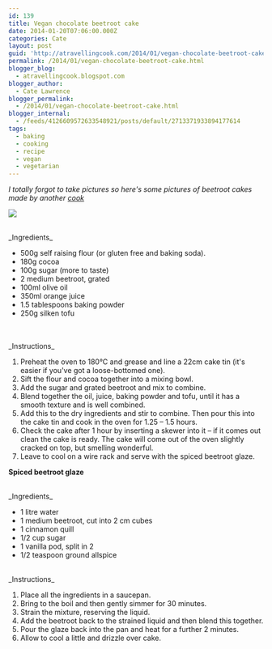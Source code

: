 ```yaml
---
id: 139
title: Vegan chocolate beetroot cake
date: 2014-01-20T07:06:00.000Z
categories: Cate
layout: post
guid: 'http://atravellingcook.com/2014/01/vegan-chocolate-beetroot-cake.html'
permalink: /2014/01/vegan-chocolate-beetroot-cake.html
blogger_blog:
  - atravellingcook.blogspot.com
blogger_author:
  - Cate Lawrence
blogger_permalink:
  - /2014/01/vegan-chocolate-beetroot-cake.html
blogger_internal:
  - /feeds/4126609572633548921/posts/default/2713371933894177614
tags:
  - baking
  - cooking
  - recipe
  - vegan
  - vegetarian
---
```


_I totally forgot to take pictures so here's some pictures of beetroot cakes made by another [cook](http://faroutbrusselsprout.blogspot.co.uk/2011/05/chocolate-beetroot-cake.html)_<br>

![](../images//images/atc-migrate/2014/01/110602_cfth_beetrootchoc_-2.jpg)

<br>
_Ingredients_

-   500g self raising flour (or gluten free and baking soda).
-   180g cocoa
-   100g sugar (more to taste)
-   2 medium beetroot, grated
-   100ml olive oil
-   350ml orange juice
-   1.5 tablespoons baking powder
-   250g silken tofu

<br>
<br>
_Instructions_

<br>

1.  Preheat the oven to 180°C and grease and line a 22cm cake tin (it's easier if you've got a loose-bottomed one).
2.  Sift the flour and cocoa together into a mixing bowl.
3.  Add the sugar and grated beetroot and mix to combine.
4.  Blend together the oil, juice, baking powder and tofu, until it has a smooth texture and is well combined.
5.  Add this to the dry ingredients and stir to combine. Then pour this into the cake tin and cook in the oven for 1.25 – 1.5 hours.
6.  Check the cake after 1 hour by inserting a skewer into it – if it comes out clean the cake is ready. The cake will come out of the oven slightly cracked on top, but smelling wonderful.
7.  Leave to cool on a wire rack and serve with the spiced beetroot glaze.

**Spiced beetroot glaze**

<br>
_Ingredients_

-   1 litre water
-   1 medium beetroot, cut into 2 cm cubes
-   1 cinnamon quill
-   1/2 cup sugar
-   1 vanilla pod, split in 2
-   1/2 teaspoon ground allspice

<br>
_Instructions_

<br>

1.  Place all the ingredients in a saucepan.
2.  Bring to the boil and then gently simmer for 30 minutes.
3.  Strain the mixture, reserving the liquid.
4.  Add the beetroot back to the strained liquid and then blend this together.
5.  Pour the glaze back into the pan and heat for a further 2 minutes.
6.  Allow to cool a little and drizzle over cake.
